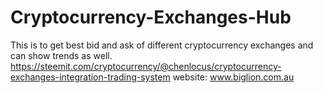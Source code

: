 # Cryptocurrency-Exchanges-Hub
This is to get best bid and ask of different cryptocurrency exchanges and can show trends as well.
https://steemit.com/cryptocurrency/@chenlocus/cryptocurrency-exchanges-integration-trading-system
website:
www.biglion.com.au
